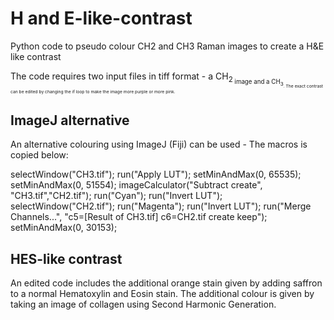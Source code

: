 # H and E-like-contrast
Python code to pseudo colour CH2 and CH3 Raman images to create a H&amp;E like contrast

The code requires two input files in tiff format - a CH<sub>2<sub> image and a CH<sub>3<sub>.
The exact contrast can be edited by changing the if loop to make the image more purple or more pink.


## **ImageJ alternative**
 An alternative colouring using ImageJ (Fiji) can be used - The macros is copied below:

  selectWindow("CH3.tif");
run("Apply LUT");
setMinAndMax(0, 65535);
setMinAndMax(0, 51554);
imageCalculator("Subtract create", "CH3.tif","CH2.tif");
run("Cyan");
run("Invert LUT");
selectWindow("CH2.tif");
run("Magenta");
run("Invert LUT");
run("Merge Channels...", "c5=[Result of CH3.tif] c6=CH2.tif create keep");
setMinAndMax(0, 30153);

## **HES-like contrast**
  An edited code includes the additional orange stain given by adding saffron to a normal Hematoxylin and Eosin stain. The additional colour is given by taking an image of collagen using Second Harmonic Generation.

